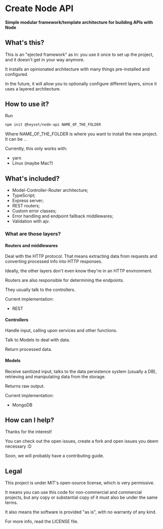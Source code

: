 # Create Node API
#### Simple modular framework/template architecture for building APIs with Node

## What's this?

This is an "ejected framework" as in: you use it once to set up the project, and it doesn't get in your way anymore.

It installs an opinionated architecture with many things pre-installed and configured.

In the future, it will allow you to optionally configure different layers, since it uses a layered architecture.

## How to use it?

Run
```bash
npm init @heyset/node-api NAME_OF_THE_FOLDER
```

Where NAME_OF_THE_FOLDER is where you want to install the new project. It can be `.`.

Currently, this only works with:
 - yarn
 - Linux (maybe Mac?)

## What's included?

  - Model-Controller-Router architecture;
  - TypeScript;
  - Express server;
  - REST routers;
  - Custom error classes;
  - Error handling and endpoint fallback middlewares;
  - Validation with ajv.

### What are those layers?

#### Routers and middlewares
Deal with the HTTP protocol. That means extracting data from requests and converting processed info into HTTP responses.

Ideally, the other layers don't even know they're in an HTTP environment.

Routers are also responsible for determining the endpoints.

They usually talk to the controllers.

Current implementation:
- REST

#### Controllers
Handle input, calling upon services and other functions.

Talk to Models to deal with data.

Return processed data.

#### Models
Receive sanitized input, talks to the data persistence system (usually a DB), retrieving and manipulating data from the storage.

Returns raw output.

Current implementation:
- MongoDB

## How can I help?

Thanks for the interest!

You can check out the open issues, create a fork and open issues you deem necessary :D

Soon, we will probably have a contributing guide.

## Legal

This project is under MIT's open-source license, which is very permissive.

It means you can use this code for non-commercial and commercial projects, but any copy or substantial copy of it must also be under the same terms.

It also means the software is provided "as is", with no warranty of any kind.

For more info, read the LICENSE file.
